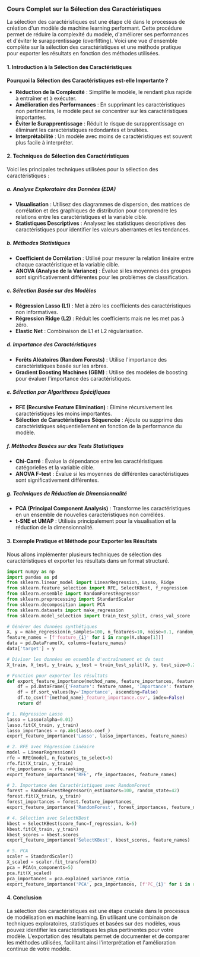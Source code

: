 ### Cours Complet sur la Sélection des Caractéristiques

La sélection des caractéristiques est une étape clé dans le processus de création d'un modèle de machine learning performant. Cette procédure permet de réduire la complexité du modèle, d'améliorer ses performances et d'éviter le surapprentissage (overfitting). Voici une vue d'ensemble complète sur la sélection des caractéristiques et une méthode pratique pour exporter les résultats en fonction des méthodes utilisées.

#### 1. Introduction à la Sélection des Caractéristiques

**Pourquoi la Sélection des Caractéristiques est-elle Importante ?**
- **Réduction de la Complexité** : Simplifie le modèle, le rendant plus rapide à entraîner et à exécuter.
- **Amélioration des Performances** : En supprimant les caractéristiques non pertinentes, le modèle peut se concentrer sur les caractéristiques importantes.
- **Éviter le Surapprentissage** : Réduit le risque de surapprentissage en éliminant les caractéristiques redondantes et bruitées.
- **Interprétabilité** : Un modèle avec moins de caractéristiques est souvent plus facile à interpréter.

#### 2. Techniques de Sélection des Caractéristiques

Voici les principales techniques utilisées pour la sélection des caractéristiques :

##### a. Analyse Exploratoire des Données (EDA)
- **Visualisation** : Utilisez des diagrammes de dispersion, des matrices de corrélation et des graphiques de distribution pour comprendre les relations entre les caractéristiques et la variable cible.
- **Statistiques Descriptives** : Analysez les statistiques descriptives des caractéristiques pour identifier les valeurs aberrantes et les tendances.

##### b. Méthodes Statistiques
- **Coefficient de Corrélation** : Utilisé pour mesurer la relation linéaire entre chaque caractéristique et la variable cible.
- **ANOVA (Analyse de la Variance)** : Évalue si les moyennes des groupes sont significativement différentes pour les problèmes de classification.

##### c. Sélection Basée sur des Modèles
- **Régression Lasso (L1)** : Met à zéro les coefficients des caractéristiques non informatives.
- **Régression Ridge (L2)** : Réduit les coefficients mais ne les met pas à zéro.
- **Elastic Net** : Combinaison de L1 et L2 régularisation.

##### d. Importance des Caractéristiques
- **Forêts Aléatoires (Random Forests)** : Utilise l'importance des caractéristiques basée sur les arbres.
- **Gradient Boosting Machines (GBM)** : Utilise des modèles de boosting pour évaluer l'importance des caractéristiques.

##### e. Sélection par Algorithmes Spécifiques
- **RFE (Recursive Feature Elimination)** : Élimine récursivement les caractéristiques les moins importantes.
- **Sélection de Caractéristiques Séquencée** : Ajoute ou supprime des caractéristiques séquentiellement en fonction de la performance du modèle.

##### f. Méthodes Basées sur des Tests Statistiques
- **Chi-Carré** : Évalue la dépendance entre les caractéristiques catégorielles et la variable cible.
- **ANOVA F-test** : Évalue si les moyennes de différentes caractéristiques sont significativement différentes.

##### g. Techniques de Réduction de Dimensionnalité
- **PCA (Principal Component Analysis)** : Transforme les caractéristiques en un ensemble de nouvelles caractéristiques non corrélées.
- **t-SNE et UMAP** : Utilisés principalement pour la visualisation et la réduction de la dimensionnalité.

#### 3. Exemple Pratique et Méthode pour Exporter les Résultats

Nous allons implémenter plusieurs techniques de sélection des caractéristiques et exporter les résultats dans un format structuré.

```python
import numpy as np
import pandas as pd
from sklearn.linear_model import LinearRegression, Lasso, Ridge
from sklearn.feature_selection import RFE, SelectKBest, f_regression
from sklearn.ensemble import RandomForestRegressor
from sklearn.preprocessing import StandardScaler
from sklearn.decomposition import PCA
from sklearn.datasets import make_regression
from sklearn.model_selection import train_test_split, cross_val_score

# Générer des données synthétiques
X, y = make_regression(n_samples=100, n_features=10, noise=0.1, random_state=42)
feature_names = [f'feature_{i}' for i in range(X.shape[1])]
data = pd.DataFrame(X, columns=feature_names)
data['target'] = y

# Diviser les données en ensemble d'entraînement et de test
X_train, X_test, y_train, y_test = train_test_split(X, y, test_size=0.2, random_state=42)

# Fonction pour exporter les résultats
def export_feature_importance(method_name, feature_importances, feature_names):
    df = pd.DataFrame({'Feature': feature_names, 'Importance': feature_importances})
    df = df.sort_values(by='Importance', ascending=False)
    df.to_csv(f'{method_name}_feature_importance.csv', index=False)
    return df

# 1. Régression Lasso
lasso = Lasso(alpha=0.01)
lasso.fit(X_train, y_train)
lasso_importances = np.abs(lasso.coef_)
export_feature_importance('Lasso', lasso_importances, feature_names)

# 2. RFE avec Régression Linéaire
model = LinearRegression()
rfe = RFE(model, n_features_to_select=5)
rfe.fit(X_train, y_train)
rfe_importances = rfe.ranking_
export_feature_importance('RFE', rfe_importances, feature_names)

# 3. Importance des Caractéristiques avec RandomForest
forest = RandomForestRegressor(n_estimators=100, random_state=42)
forest.fit(X_train, y_train)
forest_importances = forest.feature_importances_
export_feature_importance('RandomForest', forest_importances, feature_names)

# 4. Sélection avec SelectKBest
kbest = SelectKBest(score_func=f_regression, k=5)
kbest.fit(X_train, y_train)
kbest_scores = kbest.scores_
export_feature_importance('SelectKBest', kbest_scores, feature_names)

# 5. PCA
scaler = StandardScaler()
X_scaled = scaler.fit_transform(X)
pca = PCA(n_components=5)
pca.fit(X_scaled)
pca_importances = pca.explained_variance_ratio_
export_feature_importance('PCA', pca_importances, [f'PC_{i}' for i in range(pca.n_components_)])
```

#### 4. Conclusion

La sélection des caractéristiques est une étape cruciale dans le processus de modélisation en machine learning. En utilisant une combinaison de techniques exploratoires, statistiques et basées sur des modèles, vous pouvez identifier les caractéristiques les plus pertinentes pour votre modèle. L'exportation des résultats permet de documenter et de comparer les méthodes utilisées, facilitant ainsi l'interprétation et l'amélioration continue de votre modèle.
